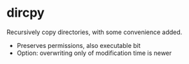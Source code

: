 # dircpy

Recursively copy directories, with some convenience added.

- Preserves permissions, also executable bit
- Option: overwriting only of modification time is newer
